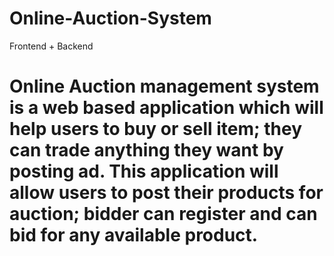 # Online-Auction-System
Frontend + Backend
# Online Auction management system is a web based application which will help users to buy or sell item; they can trade anything they want by posting ad. This application will allow users to post their products for auction; bidder can register and can bid for any available product.
